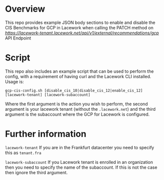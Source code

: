 # Overview

This repo provides example JSON body sections to enable and disable the CIS Benchmarks for GCP in Lacework when calling the PATCH method on *https://lacework-tenant.lacework.net/api/v1/external/recommendations/gcp* API Endpoint

# Script
This repo also includes an example script that can be used to perform the config, with a requirement of having curl and the Lacework CLI installed.  Usage is:

`gcp-cis-config.sh [disable_cis_10|disable_cis_12|enable_cis_12] [lacework-tenant] [lacework-subaccount]`

Where the first argument is the action you wish to perform, the second argument is your lacework tenant (without the `.lacework.net`) and the third argument is the subaccount where the GCP for Lacework is configured.

# Further information

`lacework-tenant` If you are in the Frankfurt datacenter you need to specify this as `tenant.fra`

`lacework-subaccount` If you Lacework tenant is enrolled in an organization then you need to specify the name of the subaccount. If this is not the case then ignore the third argument.
